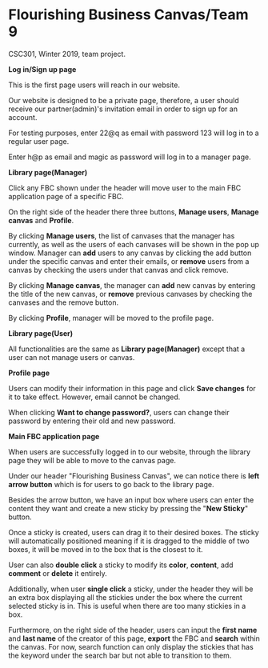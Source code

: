 # Flourishing Business Canvas/Team 9
CSC301, Winter 2019, team project.



**Log in/Sign up page**

This is the first page users will reach in our website. 

Our website is designed to be a private page, therefore, a user should receive our partner(admin)'s invitation email in order to sign up for an account. 

For testing purposes, enter 22@q as email with password 123 will log in to a regular user page.

Enter h@p as email and magic as password will log in to a manager page.

**Library page(Manager)**

Click any FBC shown under the header will move user to the main FBC application page of a specific FBC.

On the right side of the header there three buttons, **Manage users**, **Manage canvas** and **Profile**.

By clicking **Manage users**, the list of canvases that the manager has currently, as well as the users of each canvases will be shown in the pop up window. Manager can **add** users to any canvas by clicking the add button under the specific canvas and enter their emails, or **remove** users from a canvas by checking the users under that canvas and click remove.

By clicking **Manage canvas**, the manager can **add** new canvas by entering the title of the new canvas, or **remove** previous canvases by checking the canvases and the remove button.

By clicking **Profile**, manager will be moved to the profile page.

**Library page(User)**

All functionalities are the same as **Library page(Manager)** except that a user can not manage users or canvas.

**Profile page**

Users can modify their information in this page and click **Save changes** for it to take effect. However, email cannot be changed.

When clicking **Want to change password?**, users can change their password by entering their old and new password.

**Main FBC application page**

When users are successfully logged in to our website, through the library page they will be able to move to the canvas page.

Under our header "Flourishing Business Canvas", we can notice there is **left arrow button** which is for users to go back to the library page. 

Besides the arrow button, we have an input box where users can enter the content they want and create a new sticky by pressing the "**New Sticky**" button.

Once a sticky is created, users can drag it to their desired boxes. The sticky will automatically positioned meaning if it is dragged to the middle of two boxes, it will be moved in to the box that is the closest to it.

User can also **double click** a sticky to modify its **color**, **content**, add **comment** or **delete** it entirely.

Additionally, when user **single click** a sticky, under the header they will be an extra box displaying all the stickies under the box where the current selected sticky is in. This is useful when there are too many stickies in a box.

Furthermore, on the right side of the header, users can input the **first name** and **last name** of the creator of this page, **export** the FBC and **search** within the canvas. For now, search function can only display the stickies that has the keyword under the search bar but not able to transition to them.

